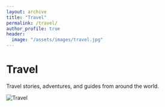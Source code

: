 ```yaml
---
layout: archive
title: "Travel"
permalink: /travel/
author_profile: true
header:
  image: "/assets/images/travel.jpg"
---
```


# Travel

Travel stories, adventures, and guides from around the world.

![Travel](/assets/images/travel.jpg)
